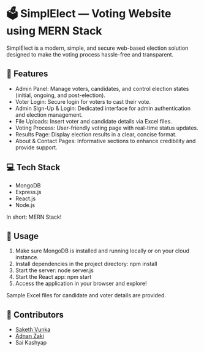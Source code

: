 # 🗳️ SimplElect — Voting Website using MERN Stack

SimplElect is a modern, simple, and secure web-based election solution designed to make the voting process hassle-free and transparent.

## 🌟 Features

- Admin Panel: Manage voters, candidates, and control election states (initial, ongoing, and post-election).
- Voter Login: Secure login for voters to cast their vote.
- Admin Sign-Up & Login: Dedicated interface for admin authentication and election management.
- File Uploads: Insert voter and candidate details via Excel files.
- Voting Process: User-friendly voting page with real-time status updates.
- Results Page: Display election results in a clear, concise format.
- About & Contact Pages: Informative sections to enhance credibility and provide support.

## 💻 Tech Stack

- MongoDB
- Express.js
- React.js
- Node.js

In short: MERN Stack!

## 🚀 Usage

1. Make sure MongoDB is installed and running locally or on your cloud instance.
2. Install dependencies in the project directory:
   npm install
3. Start the server:
   node server.js
4. Start the React app:
   npm start
5. Access the application in your browser and explore!

Sample Excel files for candidate and voter details are provided.

## 👥 Contributors

- [Saketh Vunka](https://github.com/SAKETHVUNKA)
- [Adnan Zaki](https://github.com/zaki-1337)
- Sai Kashyap
